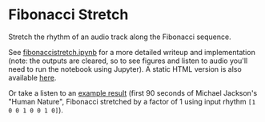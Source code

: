 # Fibonacci Stretch

Stretch the rhythm of an audio track along the Fibonacci sequence.

See [fibonaccistretch.ipynb](nbs/fibonaccistretch.ipynb) for a more detailed writeup and implementation (note: the outputs are cleared, so to see figures and listen to audio you'll need to run the notebook using Jupyter). A static HTML version is also available [here](http://usdivad.com/fibonaccistretch).

Or take a listen to an [example result](data/out_humannature_90s_stretched.mp3) (first 90 seconds of Michael Jackson's "Human Nature", Fibonacci stretched by a factor of 1 using input rhythm `[1 0 0 1 0 0 1 0]`).